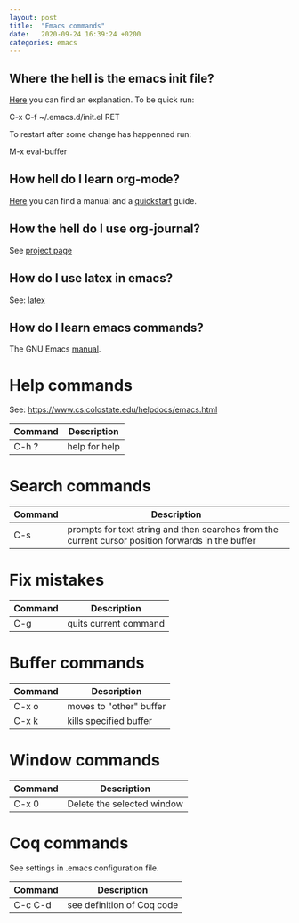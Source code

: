 ```yaml
---
layout: post
title:  "Emacs commands"
date:   2020-09-24 16:39:24 +0200
categories: emacs
---
```


## Where the hell is the emacs init file?  

[Here][init] you can find an explanation. To be quick run:

 C-x C-f ~/.emacs.d/init.el RET

 To restart after some change has happenned run:
 
  M-x eval-buffer

## How hell do I learn org-mode?  

[Here][org] you can find a manual and a [quickstart][quick] guide.

## How the hell do I use org-journal?

See [project page][journal]

## How do I use latex in emacs?

See: [latex][latex]

## How do I learn emacs commands?  

The GNU Emacs [manual][gnu].

# Help commands  

See: https://www.cs.colostate.edu/helpdocs/emacs.html

| Command  | Description |
| ------------- | ------------- |
| C-h ? | help for help  |

# Search commands  

| Command  | Description |
| ------------- | ------------- |
| C-s |  prompts for text string and then searches from the current cursor position forwards in the buffer  |

# Fix mistakes  

| Command       | Description   |
| ------------- | ------------- |
| C-g           | quits current command |


# Buffer commands 

| Command       | Description   |
| ------------- | ------------- |
| C-x o         | moves to "other" buffer |
| C-x k         | kills specified buffer |

# Window commands

| Command       | Description   |
| ------------- | ------------- |
| C-x 0         | Delete the selected window  |

# Coq commands  

See settings in .emacs configuration file.

| Command  | Description |
| ------------- | ------------- |
| C-c C-d | see definition of Coq code |

[init]: https://www.emacswiki.org/emacs/InitFile
[quick]: https://orgmode.org/quickstart.html
[org]: https://orgmode.org/
[gnu]: https://www.gnu.org/software/emacs/manual/html_node/emacs/index.html
[journal]: https://github.com/bastibe/org-journal
[latex]: https://opensource.com/article/20/4/emacs-org-mode
